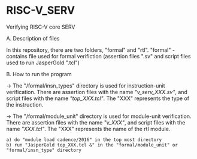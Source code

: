 # RISC-V_SERV
Verifying RISC-V core SERV

A. Description of files


  In this repository, there are two folders, "formal" and "rtl".
	"formal" - contains file used for formal verifiction (assertion files ".sv" and script files used to run JasperGold ".tcl")

B. How to run the program


 -> The "/formal/insn_types" directory is used for instruction-unit verification.
	There are assertion files with the name *"v_serv_XXX.sv"*, and script files with the name *"top_XXX.tcl"*.
	The "XXX" represents the type of the instruction.
	
	
 -> The "/formal/module_unit" directory is used for module-unit verification.
	There are assertion files with the name *"v_XXX"*, and script files with the name *"XXX.tcl"*.
	The "XXX" represents the name of the rtl module.
 
  	a) do "module load cadence/2016" in the top most directory
  	b) run "JasperGold top_XXX.tcl &" in the "formal/module_unit" or "formal/insn_type" directory
